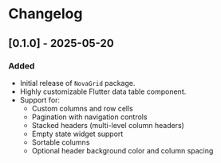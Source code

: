 # Changelog

## [0.1.0] - 2025-05-20

### Added
- Initial release of `NovaGrid` package.
- Highly customizable Flutter data table component.
- Support for:
  - Custom columns and row cells
  - Pagination with navigation controls
  - Stacked headers (multi-level column headers)
  - Empty state widget support
  - Sortable columns
  - Optional header background color and column spacing

